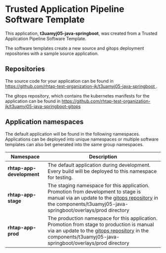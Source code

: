 # Trusted Application Pipeline Software Template

This application, **t3uamyj05-java-springboot**, was created from a Trusted Application Pipeline Software Template.

The software templates create a new source and gitops deployment repositories with a sample source application. 

## Repositories

The source code for your application can be found in [https://github.com/rhtap-test-organization-jk/t3uamyj05-java-springboot ](https://github.com/rhtap-test-organization-jk/t3uamyj05-java-springboot ).
 
The gitops repository, which contains the kubernetes manifests for the application can be found in 
[https://github.com/rhtap-test-organization-jk/t3uamyj05-java-springboot-gitops ](https://github.com/rhtap-test-organization-jk/t3uamyj05-java-springboot-gitops ) 

## Application namespaces 

The default application will be found in the following namespaces. Applications can be deployed into unique namespaces or multiple software templates can also bet generated into the same group namespaces.  

|  Namespace   |  Description   |  
| -------- | -------- |   
| **rhtap-app-development** | The default application during development. Every build will be deployed to this namespace for testing. | 
| **rhtap-app-stage** | The staging namespace for this application. Promotion from development to stage is manual via an update to the [gitops repository](https://github.com/rhtap-test-organization-jk/t3uamyj05-java-springboot-gitops ) in the components/t3uamyj05-java-springboot/overlays/prod directory |  
| **rhtap-app-prod** | The production namespace for this application. Promotion from stage to production is manual via an update to the [gitops repository](https://github.com/rhtap-test-organization-jk/t3uamyj05-java-springboot-gitops ) in the components/t3uamyj05-java-springboot/overlays/prod directory | 